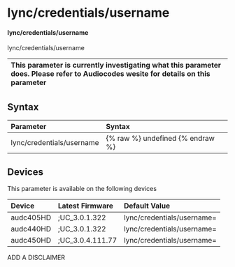 ﻿---
description: lync/credentials/username
search: false
---

# lync/credentials/username

#### lync/credentials/username

lync/credentials/username


| This parameter is currently investigating what this parameter does. Please refer to Audiocodes wesite for details on this parameter | 
| :--- |

## Syntax
| Parameter | Syntax |
| :--- | :--- |
|lync/credentials/username | {% raw %} undefined {% endraw %}|

## Devices
This parameter is available on the following devices

| Device | Latest Firmware | Default Value |
|:---|:---|:---|
| audc405HD | ;UC_3.0.1.322 | lync/credentials/username= 
| audc440HD | ;UC_3.0.1.322 | lync/credentials/username= 
| audc450HD | ;UC_3.0.4.111.77 | lync/credentials/username= 

ADD A DISCLAIMER
